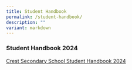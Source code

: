 ```yaml
---
title: Student Handbook
permalink: /student-handbook/
description: ""
variant: markdown
---
```

<h3>Student Handbook 2024</h3>

[Crest Secondary School Student Handbook 2024](/files/crestsec_handbook_2024_v2.pdf)